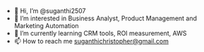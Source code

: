 - 👋 Hi, I’m @suganthi2507
- 👀 I’m interested in Business Analyst, Product Management and Marketing Automation
- 🌱 I’m currently learning CRM tools, ROI measurement, AWS
- 📫 How to reach me suganthichristopher@gmail.com

<!---
suganthi2507/suganthi2507 is a ✨ special ✨ repository because its `README.md` (this file) appears on your GitHub profile.
You can click the Preview link to take a look at your changes.
--->
